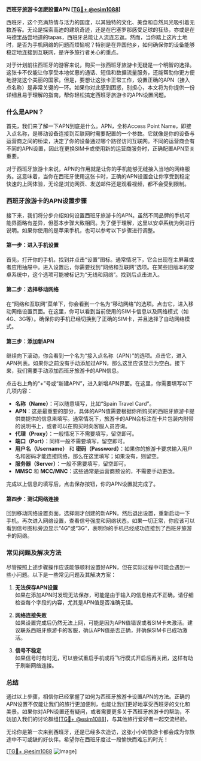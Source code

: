 **西班牙旅游卡怎麽設置APN [[TG💪+ @esim1088](https://t.me/s/esim1088)]**

西班牙，这个充满热情与活力的国度，以其独特的文化、美食和自然风光吸引着无数游客。无论是探索高迪的建筑奇迹，还是在巴塞罗那感受足球的狂热，亦或是在马德里品尝地道的tapas，西班牙总能让人流连忘返。然而，当你踏上这片土地时，是否为手机网络的问题而烦恼呢？特别是在异国他乡，如何确保你的设备能够稳定地连接到互联网，是许多旅行者关心的重点。

对于计划前往西班牙的游客来说，购买一张西班牙旅游卡无疑是一个明智的选择。这张卡不仅能让你享受本地优惠的通话、短信和数据流量服务，还能帮助你更方便地游览这个美丽的国家。但是，要想让这张卡正常工作，设置正确的APN（接入点名称）是非常关键的一环。如果你对此感到困惑，别担心，本文将为你提供一份详细且易于理解的指南，帮你轻松搞定西班牙旅游卡的APN设置问题。

### 什么是APN？

首先，我们来了解一下APN到底是什么。APN，全称Access Point Name，即接入点名称，是移动设备连接到互联网时需要配置的一个参数。它就像是你的设备与运营商之间的桥梁，决定了你的设备通过哪个路径访问互联网。不同的运营商会有不同的APN设置，因此在更换SIM卡或使用新的运营商服务时，正确配置APN至关重要。

对于西班牙旅游卡来说，APN的作用就是让你的手机能够无缝接入当地的网络服务。这意味着，当你在西班牙使用这张卡时，正确的APN设置会让你享受到稳定快速的上网体验，无论是浏览网页、发送邮件还是观看视频，都不会受到限制。

### 西班牙旅游卡的APN设置步骤

接下来，我们将分步介绍如何设置西班牙旅游卡的APN。虽然不同品牌的手机可能界面略有差异，但基本步骤大致相同。为了便于理解，这里以安卓系统为例进行说明。如果你使用的是苹果手机，也可以参考以下步骤进行调整。

#### 第一步：进入手机设置

首先，打开你的手机，找到并点击“设置”图标。通常情况下，它会出现在主屏幕或者应用抽屉中。进入设置后，你需要找到“网络和互联网”选项。在某些旧版本的安卓系统中，这个选项可能被标记为“无线和网络”。找到后点击进入。

#### 第二步：选择移动网络

在“网络和互联网”菜单下，你会看到一个名为“移动网络”的选项。点击它，进入移动网络设置页面。在这里，你可以看到当前使用的SIM卡信息以及网络模式（如4G、3G等）。确保你的手机已经切换到了正确的SIM卡，并且选择了自动网络模式。

#### 第三步：添加新APN

继续向下滚动，你会看到一个名为“接入点名称（APN）”的选项。点击它，进入APN列表。如果你之前没有手动添加过APN，那么这里应该显示为空白。接下来，我们需要手动添加西班牙旅游卡的APN信息。

点击右上角的“+”号或“新建APN”，进入新增APN界面。在这里，你需要填写以下几项内容：

- **名称（Name）**：可以随意填写，比如“Spain Travel Card”。
- **APN**：这是最重要的部分，具体的APN值需要根据你所购买的西班牙旅游卡提供商提供的信息来填写。通常情况下，旅游卡的APN会标注在卡片包装内附带的说明书上，或者可以在购买时向客服人员咨询。
- **代理（Proxy）**：一般情况下不需要填写，留空即可。
- **端口（Port）**：同样一般不需要填写，留空即可。
- **用户名（Username）** 和 **密码（Password）**：如果你的旅游卡要求输入用户名和密码才能连接网络，那么在这里填写；如果没有，则留空。
- **服务器（Server）**：一般不需要填写，留空即可。
- **MMSC** 和 **MCC/MNC**：这些通常是运营商预设的，不需要手动更改。

完成以上信息的填写后，点击保存按钮，你的APN设置就完成了。

#### 第四步：测试网络连接

回到移动网络设置页面，选择刚才创建的新APN。然后退出设置，重新启动一下手机。再次进入网络设置，查看信号强度和网络状态。如果一切正常，你应该可以看到信号图标旁边显示“4G”或“3G”，表明你的手机已经成功连接到了西班牙旅游卡的网络。

### 常见问题及解决方法

尽管按照上述步骤操作应该能够顺利设置好APN，但在实际过程中可能会遇到一些小问题。以下是一些常见问题及其解决方案：

1. **无法保存APN设置**  
   如果在添加APN时发现无法保存，可能是由于输入的信息格式不正确。请仔细检查每个字段的内容，尤其是APN值是否准确无误。

2. **网络连接失败**  
   如果设置完成后仍然无法上网，可能是因为APN值错误或者SIM卡未激活。建议联系西班牙旅游卡的客服，确认APN值是否正确，并确保SIM卡已成功激活。

3. **信号不稳定**  
   如果信号时有时无，可以尝试重启手机或将飞行模式开启后再关闭，这样有助于刷新网络连接。

### 总结

通过以上步骤，相信你已经掌握了如何为西班牙旅游卡设置APN的方法。正确的APN设置不仅能让我们的旅行更加便利，也能让我们更好地享受西班牙的文化和美景。如果你对APN设置还有疑问，或者需要更多关于西班牙旅游卡的帮助，不妨加入我们的讨论群组[[TG💪+ @esim1088](https://t.me/s/esim1088)]，与其他旅行爱好者一起交流经验。

无论你是第一次来到西班牙，还是已经多次造访，这张小小的旅游卡都会成为你旅途中不可或缺的好伙伴。希望你在西班牙度过一段愉快而难忘的时光！

[[TG💪+ @esim1088](https://t.me/s/esim1088) ![Image](https://i.postimg.cc/4NQfJmqS/Snipaste-2025-05-13-00-14-12.png)]